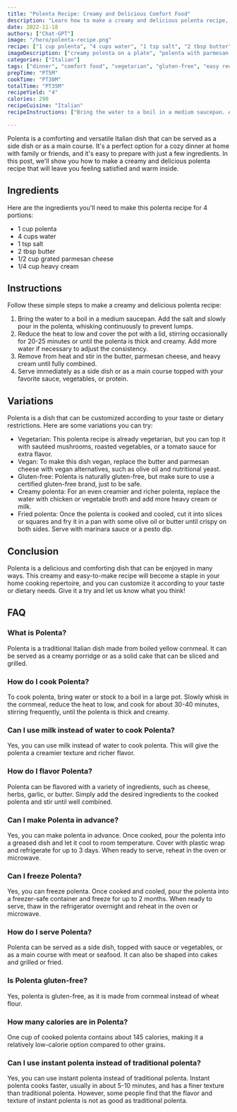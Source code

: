 ```yaml
---
title: "Polenta Recipe: Creamy and Delicious Comfort Food"
description: "Learn how to make a creamy and delicious polenta recipe, perfect for a cozy dinner at home. This classic Italian dish is easy to prepare and will leave you feeling satisfied and warm inside."
date: 2022-11-18
authors: ["Chat-GPT"]
image: "/hero/polenta-recipe.png"
recipe: ["1 cup polenta", "4 cups water", "1 tsp salt", "2 tbsp butter", "1/2 cup grated parmesan cheese", "1/4 cup heavy cream"]
imageDescription: ["creamy polenta on a plate", "polenta with parmesan cheese", "comfort food", "Italian cuisine"]
categories: ["Italian"]
tags: ["dinner", "comfort food", "vegetarian", "gluten-free", "easy recipe"]
prepTime: "PT5M"
cookTime: "PT30M"
totalTime: "PT35M"
recipeYield: "4"
calories: 290
recipeCuisine: "Italian"
recipeInstructions: ["Bring the water to a boil in a medium saucepan. Add the salt and slowly pour in the polenta, whisking continuously to prevent lumps.", "Reduce the heat to low and cover the pot with a lid, stirring occasionally for 20-25 minutes or until the polenta is thick and creamy. Add more water if necessary to adjust the consistency.", "Remove from heat and stir in the butter, parmesan cheese, and heavy cream until fully combined.", "Serve immediately as a side dish or as a main course topped with your favorite sauce, vegetables, or protein."]

---
```


Polenta is a comforting and versatile Italian dish that can be served as a side dish or as a main course. It's a perfect option for a cozy dinner at home with family or friends, and it's easy to prepare with just a few ingredients. In this post, we'll show you how to make a creamy and delicious polenta recipe that will leave you feeling satisfied and warm inside.

## Ingredients

Here are the ingredients you'll need to make this polenta recipe for 4 portions:

- 1 cup polenta
- 4 cups water
- 1 tsp salt
- 2 tbsp butter
- 1/2 cup grated parmesan cheese
- 1/4 cup heavy cream

## Instructions

Follow these simple steps to make a creamy and delicious polenta recipe:

1. Bring the water to a boil in a medium saucepan. Add the salt and slowly pour in the polenta, whisking continuously to prevent lumps.
2. Reduce the heat to low and cover the pot with a lid, stirring occasionally for 20-25 minutes or until the polenta is thick and creamy. Add more water if necessary to adjust the consistency.
3. Remove from heat and stir in the butter, parmesan cheese, and heavy cream until fully combined.
4. Serve immediately as a side dish or as a main course topped with your favorite sauce, vegetables, or protein.

## Variations

Polenta is a dish that can be customized according to your taste or dietary restrictions. Here are some variations you can try:

- Vegetarian: This polenta recipe is already vegetarian, but you can top it with sautéed mushrooms, roasted vegetables, or a tomato sauce for extra flavor.
- Vegan: To make this dish vegan, replace the butter and parmesan cheese with vegan alternatives, such as olive oil and nutritional yeast.
- Gluten-free: Polenta is naturally gluten-free, but make sure to use a certified gluten-free brand, just to be safe.
- Creamy polenta: For an even creamier and richer polenta, replace the water with chicken or vegetable broth and add more heavy cream or milk.
- Fried polenta: Once the polenta is cooked and cooled, cut it into slices or squares and fry it in a pan with some olive oil or butter until crispy on both sides. Serve with marinara sauce or a pesto dip.

## Conclusion

Polenta is a delicious and comforting dish that can be enjoyed in many ways. This creamy and easy-to-make recipe will become a staple in your home cooking repertoire, and you can customize it according to your taste or dietary needs. Give it a try and let us know what you think!

## FAQ

### What is Polenta?

Polenta is a traditional Italian dish made from boiled yellow cornmeal. It can be served as a creamy porridge or as a solid cake that can be sliced and grilled.

### How do I cook Polenta?

To cook polenta, bring water or stock to a boil in a large pot. Slowly whisk in the cornmeal, reduce the heat to low, and cook for about 30-40 minutes, stirring frequently, until the polenta is thick and creamy.

### Can I use milk instead of water to cook Polenta?

Yes, you can use milk instead of water to cook polenta. This will give the polenta a creamier texture and richer flavor.

### How do I flavor Polenta?

Polenta can be flavored with a variety of ingredients, such as cheese, herbs, garlic, or butter. Simply add the desired ingredients to the cooked polenta and stir until well combined.

### Can I make Polenta in advance?

Yes, you can make polenta in advance. Once cooked, pour the polenta into a greased dish and let it cool to room temperature. Cover with plastic wrap and refrigerate for up to 3 days. When ready to serve, reheat in the oven or microwave.

### Can I freeze Polenta?

Yes, you can freeze polenta. Once cooked and cooled, pour the polenta into a freezer-safe container and freeze for up to 2 months. When ready to serve, thaw in the refrigerator overnight and reheat in the oven or microwave.

### How do I serve Polenta?

Polenta can be served as a side dish, topped with sauce or vegetables, or as a main course with meat or seafood. It can also be shaped into cakes and grilled or fried.

### Is Polenta gluten-free?

Yes, polenta is gluten-free, as it is made from cornmeal instead of wheat flour.

### How many calories are in Polenta?

One cup of cooked polenta contains about 145 calories, making it a relatively low-calorie option compared to other grains.

### Can I use instant polenta instead of traditional polenta?

Yes, you can use instant polenta instead of traditional polenta. Instant polenta cooks faster, usually in about 5-10 minutes, and has a finer texture than traditional polenta. However, some people find that the flavor and texture of instant polenta is not as good as traditional polenta.